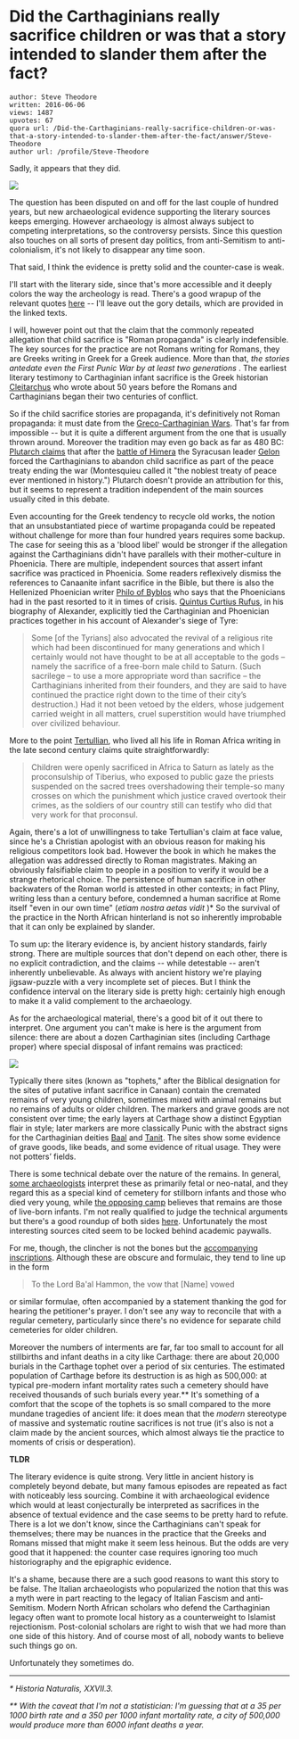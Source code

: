 # Did the Carthaginians really sacrifice children or was that a story intended to slander them after the fact?

	author: Steve Theodore
	written: 2016-06-06
	views: 1487
	upvotes: 67
	quora url: /Did-the-Carthaginians-really-sacrifice-children-or-was-that-a-story-intended-to-slander-them-after-the-fact/answer/Steve-Theodore
	author url: /profile/Steve-Theodore


Sadly, it appears that they did.

![](https://qph.fs.quoracdn.net/main-qimg-5479494d9098d3ad855e49b7444bcbba-c)

The question has been disputed on and off for the last couple of hundred years, but new archaeological evidence supporting the literary sources keeps emerging. However archaeology is almost always subject to competing interpretations, so the controversy persists. Since this question also touches on all sorts of present day politics, from anti-Semitism to anti-colonialism, it's not likely to disappear any time soon.

That said, I think the evidence is pretty solid and the counter-case is weak.

I'll start with the literary side, since that's more accessible and it deeply colors the way the archeology is read. There's a good wrapup of the relevant quotes [here](http://www.roger-pearse.com/weblog/2012/05/31/sacrifices-of-children-at-carthage-the-sources/) -- I'll leave out the gory details, which are provided in the linked texts.

I will, however point out that the claim that the commonly repeated allegation that child sacrifice is "Roman propaganda" is clearly indefensible. The key sources for the practice are not Romans writing for Romans, they are Greeks writing in Greek for a Greek audience. More than that, _the stories antedate even the First Punic War by at least two generations_ . The earliest literary testimony to Carthaginian infant sacrifice is the Greek historian [Cleitarchus](http://www.livius.org/articles/person/cleitarchus/) who wrote about 50 years before the Romans and Carthaginians began their two centuries of conflict.

So if the child sacrifice stories are propaganda, it's definitively not Roman propaganda: it must date from the [Greco-Carthaginian Wars](https://en.wikipedia.org/wiki/Sicilian_Wars). That's far from impossible -- but it is quite a different argument from the one that is usually thrown around. Moreover the tradition may even go back as far as 480 BC: [Plutarch claims](http://www.attalus.org/old/sayings1.html#175) that after the [battle of Himera](http://www.livius.org/articles/battle/himera-480-bce) the Syracusan leader [Gelon](https://en.wikipedia.org/wiki/Gelo) forced the Carthaginians to abandon child sacrifice as part of the peace treaty ending the war (Montesquieu called it "the noblest treaty of peace ever mentioned in history.") Plutarch doesn't provide an attribution for this, but it seems to represent a tradition independent of the main sources usually cited in this debate.

Even accounting for the Greek tendency to recycle old works, the notion that an unsubstantiated piece of wartime propaganda could be repeated without challenge for more than four hundred years requires some backup. The case for seeing this as a 'blood libel' would be stronger if the allegation against the Carthaginians didn't have parallels with their mother-culture in Phoenicia. There are multiple, independent sources that assert infant sacrifice was practiced in Phoenicia. Some readers reflexively dismiss the references to Canaanite infant sacrifice in the Bible, but there is also the Hellenized Phoenician writer [Philo of Byblos](https://en.wikipedia.org/wiki/Philo_of_Byblos) who says that the Phoenicians had in the past resorted to it in times of crisis. [Quintus Curtius Rufus](https://en.wikipedia.org/wiki/Quintus_Curtius_Rufus), in his biography of Alexander, explicitly tied the Carthaginian and Phoenician practices together in his account of Alexander's siege of Tyre:

> Some [of the Tyrians] also advocated the revival of a religious rite which had been discontinued for many generations and which I certainly would not have thought to be at all acceptable to the gods – namely the sacrifice of a free-born male child to Saturn. (Such sacrilege – to use a more appropriate word than sacrifice – the Carthaginians inherited from their founders, and they are said to have continued the practice right down to the time of their city’s destruction.) Had it not been vetoed by the elders, whose judgement carried weight in all matters, cruel superstition would have triumphed over civilized behaviour.

More to the point [Tertullian](https://en.wikipedia.org/wiki/Tertullian), who lived all his life in Roman Africa writing in the late second century claims quite straightforwardly:

> Children were openly sacrificed in Africa to Saturn as lately as the proconsulship of Tiberius, who exposed to public gaze the priests suspended on the sacred trees overshadowing their temple-so many crosses on which the punishment which justice craved overtook their crimes, as the soldiers of our country still can testify who did that very work for that proconsul.

Again, there's a lot of unwillingness to take Tertullian's claim at face value, since he's a Christian apologist with an obvious reason for making his religious competitors look bad. However the book in which he makes the allegation was addressed directly to Roman magistrates. Making an obviously falsifiable claim to people in a position to verify it would be a strange rhetorical choice. The persistence of human sacrifice in other backwaters of the Roman world is attested in other contexts; in fact Pliny, writing less than a century before, condemned a human sacrifice at Rome itself "even in our own time" (_etiam nostra aetas vidit_ )* So the survival of the practice in the North African hinterland is not so inherently improbable that it can only be explained by slander.

To sum up: the literary evidence is, by ancient history standards, fairly strong. There are multiple sources that don't depend on each other, there is no explicit contradiction, and the claims -- while detestable -- aren't inherently unbelievable. As always with ancient history we're playing jigsaw-puzzle with a very incomplete set of pieces. But I think the confidence interval on the literary side is pretty high: certainly high enough to make it a valid complement to the archaeology.

As for the archaeological material, there's a good bit of it out there to interpret. One argument you can't make is here is the argument from silence: there are about a dozen Carthaginian sites (including Carthage proper) where special disposal of infant remains was practiced:

![](https://qph.fs.quoracdn.net/main-qimg-dcaf803a71e43af55944505f01afcb55-c)

Typically there sites (known as "tophets," after the Biblical designation for the sites of putative infant sacrifice in Canaan) contain the cremated remains of very young children, sometimes mixed with animal remains but no remains of adults or older children. The markers and grave goods are not consistent over time; the early layers at Carthage show a distinct Egyptian flair in style; later markers are more classically Punic with the abstract signs for the Carthaginian deities [Baal](https://en.wikipedia.org/wiki/Baal) and [Tanit](https://en.wikipedia.org/wiki/Tanit). The sites show some evidence of grave goods, like beads, and some evidence of ritual usage. They were not potters’ fields.

There is some technical debate over the nature of the remains. In general, [some archaeologists](http://www.livescience.com/23298-carthage-graveyard-not-child-sacrifice.html) interpret these as primarily fetal or neo-natal, and they regard this as a special kind of cemetery for stillborn infants and those who died very young, while [the opposing camp](http://www.browndailyherald.com/2014/02/12/analysis-sheds-light-ancient-phoenician-child-sacrifice-mystery/) believes that remains are those of live-born infants. I'm not really qualified to judge the technical arguments but there's a good roundup of both sides [here](https://bonesdontlie.wordpress.com/2014/01/23/cemetery-or-sacrifice-in-carthage-again/). Unfortunately the most interesting sources cited seem to be locked behind academic paywalls.

For me, though, the clincher is not the bones but the [accompanying inscriptions](https://www.academia.edu/7783597/Epigraphy_of_the_tophet). Although these are obscure and formulaic, they tend to line up in the form

> To the Lord Ba'al Hammon, the vow that [Name] vowed

or similar formulae, often accompanied by a statement thanking the god for hearing the petitioner's prayer. I don't see any way to reconcile that with a regular cemetery, particularly since there's no evidence for separate child cemeteries for older children.

Moreover the numbers of interments are far, far too small to account for all stillbirths and infant deaths in a city like Carthage: there are about 20,000 burials in the Carthage tophet over a period of six centuries. The estimated population of Carthage before its destruction is as high as 500,000: at typical pre-modern infant mortality rates such a cemetery should have received thousands of such burials every year.** It's something of a comfort that the scope of the tophets is so small compared to the more mundane tragedies of ancient life: it does mean that the _modern_  stereotype of massive and systematic routine sacrifices is not true (it's also is not a claim made by the ancient sources, which almost always tie the practice to moments of crisis or desperation).

__TLDR__ 

The literary evidence is quite strong. Very little in ancient history is completely beyond debate, but many famous episodes are repeated as fact with noticeably less sourcing. Combine it with archaeological evidence which would at least conjecturally be interpreted as sacrifices in the absence of textual evidence and the case seems to be pretty hard to refute. There is a lot we don't know, since the Carthaginians can't speak for themselves; there may be nuances in the practice that the Greeks and Romans missed that might make it seem less heinous. But the odds are very good that it happened: the counter case requires ignoring too much historiography and the epigraphic evidence.

It's a shame, because there are a such good reasons to want this story to be false. The Italian archaeologists who popularized the notion that this was a myth were in part reacting to the legacy of Italian Fascism and anti-Semitism. Modern North African scholars who defend the Carthaginian legacy often want to promote local history as a counterweight to Islamist rejectionism. Post-colonial scholars are right to wish that we had more than one side of this history. And of course most of all, nobody wants to believe such things go on.

Unfortunately they sometimes do.

---

_* Historia Naturalis, XXVII.3._ 

_** With the caveat that I'm not a statistician: I'm guessing that at a 35 per 1000 birth rate and a 350 per 1000 infant mortality rate, a city of 500,000 would produce more than 6000 infant deaths a year._ 

